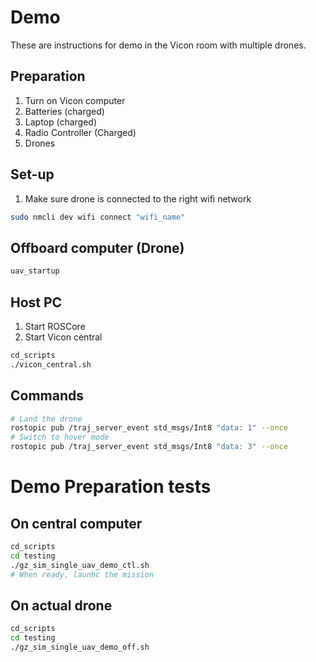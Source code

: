 # Demo
These are instructions for demo in the Vicon room with multiple drones.

## Preparation
1. Turn on Vicon computer
2. Batteries (charged)
3. Laptop (charged)
4. Radio Controller (Charged)
5. Drones 

## Set-up 
1. Make sure drone is connected to the right wifi network
```bash
sudo nmcli dev wifi connect "wifi_name"
```

## Offboard computer (Drone)
```bash 
uav_startup
```

## Host PC
1. Start ROSCore
2. Start Vicon central
```bash 
cd_scripts 
./vicon_central.sh
```

## Commands
```bash
# Land the drone
rostopic pub /traj_server_event std_msgs/Int8 "data: 1" --once
# Switch to hover mode
rostopic pub /traj_server_event std_msgs/Int8 "data: 3" --once
```

# Demo Preparation tests

## On central computer
```bash
cd_scripts 
cd testing
./gz_sim_single_uav_demo_ctl.sh
# When ready, launhc the mission
```

## On actual drone
```bash
cd_scripts 
cd testing
./gz_sim_single_uav_demo_off.sh
```